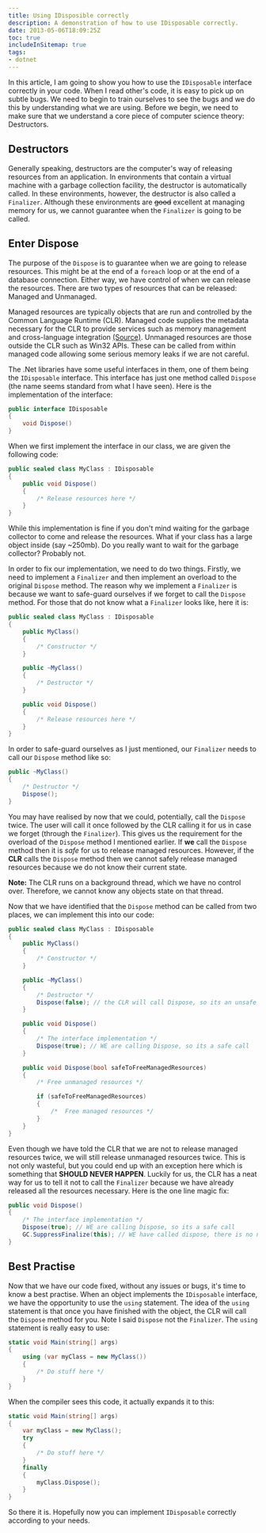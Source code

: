 ```yaml
---
title: Using IDisposible correctly
description: A demonstration of how to use IDisposable correctly.
date: 2013-05-06T18:09:25Z
toc: true
includeInSitemap: true
tags:
- dotnet
---
```


In this article, I am going to show you how to use the `IDisposable` interface correctly in your code. When I read other's code, it is easy to pick up on subtle bugs. We need to begin to train ourselves to see the bugs and we do this by understanding what we are using. Before we begin, we need to make sure that we understand a core piece of computer science theory: Destructors.
<!--more-->

## Destructors

Generally speaking, destructors are the computer's way of releasing resources from an application. In environments that contain a virtual machine with a garbage collection facility, the destructor is automatically called. In these environments, however, the destructor is also called a `Finalizer`. Although these environments are ~~good~~ excellent at managing memory for us, we cannot guarantee when the `Finalizer` is going to be called.

## Enter Dispose

The purpose of the `Dispose` is to guarantee when we are going to release resources. This might be at the end of a `foreach` loop or at the end of a database connection. Either way, we have control of when we can release the resources. There are two types of resources that can be released: Managed and Unmanaged.

Managed resources are typically objects that are run and controlled by the Common Language Runtime (CLR). Managed code supplies the metadata necessary for the CLR to provide services such as memory management and cross-language integration [(Source)](http://stackoverflow.com/questions/334326/what-is-managed-unmanaged-code-in-c). Unmanaged resources are those outside the CLR such as Win32 APIs. These can be called from within managed code allowing some serious memory leaks if we are not careful.

The .Net libraries have some useful interfaces in them, one of them being the `IDisposable` interface. This interface has just one method called `Dispose` (the name seems standard from what I have seen). Here is the implementation of the interface:

```csharp
public interface IDisposable
{
    void Dispose()
}
```

When we first implement the interface in our class, we are given the following code:

```csharp
public sealed class MyClass : IDisposable
{
    public void Dispose()
    {
        /* Release resources here */
    }
}
```

While this implementation is fine if you don't mind waiting for the garbage collector to come and release the resources. What if your class has a large object inside (say ~250mb). Do you really want to wait for the garbage collector? Probably not.

In order to fix our implementation, we need to do two things. Firstly, we need to implement a `Finalizer` and then implement an overload to the original `Dispose` method. The reason why we implement a `Finalizer` is because we want to safe-guard ourselves if we forget to call the `Dispose` method. For those that do not know what a `Finalizer` looks like, here it is:

```csharp
public sealed class MyClass : IDisposable
{
    public MyClass()
    {
        /* Constructor */
    }

    public ~MyClass()
    {
        /* Destructor */
    }

    public void Dispose()
    {
        /* Release resources here */
    }
}
```

In order to safe-guard ourselves as I just mentioned, our `Finalizer` needs to call our `Dispose` method like so:

```csharp
public ~MyClass()
{
    /* Destructor */
    Dispose();
}
```

You may have realised by now that we could, potentially, call the `Dispose` twice. The user will call it once followed by the CLR calling it for us in case we forget (through the `Finalizer`). This gives us the requirement for the overload of the `Dispose` method I mentioned earlier. If **we** call the `Dispose` method then it is *safe* for us to release managed resources. However, if the **CLR** calls the `Dispose` method then we cannot safely release managed resources because we do not know their current state.

**Note:** The CLR runs on a background thread, which we have no control over. Therefore, we cannot know any objects state on that thread.

Now that we have identified that the `Dispose` method can be called from two places, we can implement this into our code:

```csharp
public sealed class MyClass : IDisposable
{
    public MyClass()
    {
        /* Constructor */
    }

    public ~MyClass()
    {
        /* Destructor */
        Dispose(false); // the CLR will call Dispose, so its an unsafe call
    }

    public void Dispose()
    {
        /* The interface implementation */
        Dispose(true); // WE are calling Dispose, so its a safe call
    }

    public void Dispose(bool safeToFreeManagedResources)
    {
        /* Free unmanaged resources */

        if (safeToFreeManagedResources)
        {
            /*  Free managed resources */
        }
    }
}
```

Even though we have told the CLR that we are not to release managed resources twice, we will still release unmanaged resources twice. This is not only wasteful, but you could end up with an exception here which is something that **SHOULD NEVER HAPPEN**. Luckily for us, the CLR has a neat way for us to tell it not to call the `Finalizer` because we have already released all the resources necessary. Here is the one line magic fix:

```csharp
public void Dispose()
{
    /* The interface implementation */
    Dispose(true); // WE are calling Dispose, so its a safe call
    GC.SuppressFinalize(this); // WE have called dispose, there is no need to call it again Mr. GC.
}
```

## Best Practise

Now that we have our code fixed, without any issues or bugs, it's time to know a best practise. When an object implements the `IDisposable` interface, we have the opportunity to use the `using` statement. The idea of the `using` statement is that once you have finished with the object, the CLR will call the `Dispose` method for you. Note I said `Dispose` not the `Finalizer`. The `using` statement is really easy to use:

```csharp
static void Main(string[] args)
{
    using (var myClass = new MyClass())
    {
        /* Do stuff here */
    }
}
```

When the compiler sees this code, it actually expands it to this:

```csharp
static void Main(string[] args)
{
    var myClass = new MyClass();
    try
    {
        /* Do stuff here */
    }
    finally
    {
        myClass.Dispose();
    }
}
```

So there it is. Hopefully now you can implement `IDisposable` correctly according to your needs.
